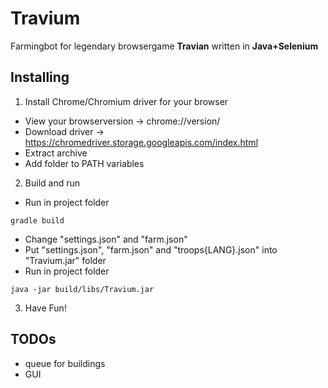 # Travium
Farmingbot for legendary browsergame **Travian** written in **Java+Selenium**

## Installing
1. Install Chrome/Chromium driver for your browser
* View your browserversion -> chrome://version/
* Download driver -> https://chromedriver.storage.googleapis.com/index.html
* Extract archive
* Add folder to PATH variables

2. Build and run
* Run in project folder
```
gradle build
```
* Change "settings.json" and "farm.json"
* Put "settings.json", "farm.json" and "troops{LANG}.json" into "Travium.jar" folder
* Run in project folder
```
java -jar build/libs/Travium.jar 
```

3. Have Fun!

## TODOs
* queue for buildings
* GUI
